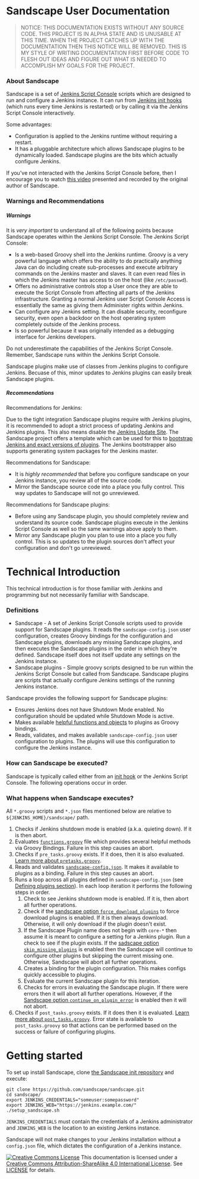 # Sandscape User Documentation

> NOTICE: THIS DOCUMENTATION EXISTS WITHOUT ANY SOURCE CODE.  THIS PROJECT IS IN
> ALPHA STATE AND IS UNUSABLE AT THIS TIME.  WHEN THE PROJECT CATCHES UP WITH
> THE DOCUMENTATION THEN THIS NOTICE WILL BE REMOVED.  THIS IS MY STYLE OF
> WRITING DOCUMENTATION FIRST BEFORE CODE TO FLESH OUT IDEAS AND FIGURE OUT WHAT
> IS NEEDED TO ACCOMPLISH MY GOALS FOR THE PROJECT.

### About Sandscape

Sandscape is a set of [Jenkins Script Console][jenkins-sc] scripts which are
designed to run and configure a Jenkins instance.  It can run from [Jenkins init
hooks][jenkins-hook] (which runs every time Jenkins is restarted) or by calling
it via the Jenkins Script Console interactively.

Some advantages:

* Configuration is applied to the Jenkins runtime without requiring a restart.
* It has a pluggable architecture which allows Sandscape plugins to be
  dynamically loaded.  Sandscape plugins are the bits which actually configure
  Jenkins.

If you've not interacted with the Jenkins Script Console before, then I
encourage you to watch [this video][youtube-sc] presented and recorded by the
original author of Sandscape.

### Warnings and Recommendations

##### Warnings

It is _very_ *important* to understand all of the following points because
Sandscape operates within the Jenkins Script Console.  The Jenkins Script
Console:

* Is a web-based Groovy shell into the Jenkins runtime.  Groovy is a very
  powerful language which offers the ability to do practically anything Java can
  do including create sub-processes and execute arbitrary commands on the
  Jenkins master and slaves.  It can even read files in which the Jenkins master
  has access to on the host (like `/etc/passwd`).
* Offers no administrative controls stop a User once they are able to execute
  the Script Console from affecting all parts of the Jenkins infrastructure.
  Granting a normal Jenkins user Script Console Access is essentially the same
  as giving them Administer rights within Jenkins.
* Can configure any Jenkins setting. It can disable security, reconfigure
  security, even open a backdoor on the host operating system completely outside
  of the Jenkins process.
* Is so powerful because it was originally intended as a debugging interface for
  Jenkins developers.

Do not underestimate the capabilities of the Jenkins Script Console.  Remember,
Sandscape runs within the Jenkins Script Console.

Sandscape plugins make use of classes from Jenkins plugins to configure Jenkins.
Becuase of this, minor updates to Jenkins plugins can easily break Sandscape
plugins.

##### Recommendations

Recommendations for Jenkins:

Due to the tight integration Sandscape plugins require with Jenkins plugins, it
is recommended to adopt a strict process of updating Jenkins and Jenkins
plugins.  This also means disable the [Jenkins Update
Site][jenkins-sc-disable-jus].  The Sandscape project offers a template which
can be used for this to [bootstrap Jenkins and exact versions of
plugins][ss-jenkins-bootstrap].  The Jenkins bootstrapper also supports
generating system packages for the Jenkins master.

Recommendations for Sandscape:

* It is _highly recommended_ that before you configure sandscape on your Jenkins
  instance, you review all of the source code.
* Mirror the Sandscape source code into a place you fully control.  This way
  updates to Sandscape will not go unreviewed.

Recommendations for Sandscape plugins:

* Before using any Sandscape plugin, you should completely review and understand
  its source code.  Sandscape plugins execute in the Jenkins Script Console as
  well so the same warnings above apply to them.
* Mirror any Sandscape plugin you plan to use into a place you fully control.
  This is so updates to the plugin sources don't affect your configuration and
  don't go unreviewed.

# Technical Introduction

This technical introduction is for those familiar with Jenkins and programming
but not necessarily familiar with Sandscape.

### Definitions

* Sandscape - A set of Jenkins Script Console scripts used to provide support
  for Sandscape plugins.  It reads the `sandscape-config.json` user
  configuration, creates Groovy bindings for the configuration and Sandscape
  plugins, downloads any missing Sandscape plugins, and then executes the
  Sandscape plugins in the order in which they're defined.  Sandscape itself
  does not itself update any settings on the Jenkins instance.
* Sandscape plugins - Simple groovy scripts designed to be run within the
  Jenkins Script Console but called from Sandscape.  Sandscape plugins are
  scripts that actually configure Jenkins settings of the running Jenkins
  instance.

Sandscape provides the following support for Sandscape plugins:

* Ensures Jenkins does not have Shutdown Mode enabled.  No configuration should
  be updated while Shutdown Mode is active.
* Makes available [helpful functions and objects](docs/bindings.md) to plugins
  as Groovy bindings.
* Reads, validates, and makes available `sandscape-config.json` user
  configuration to plugins.  The plugins will use this configuration to
  configure the Jenkins instance.

### How can Sandscape be executed?

Sandscape is typically called either from an [init hook][jenkins-hook] or the
Jenkins Script Console.  The following operations occur in order.

### What happens when Sandscape executes?

All `*.groovy` scripts and `*.json` files mentioned below are relative to
`${JENKINS_HOME}/sandscape/` path.

1. Checks if Jenkins shutdown mode is enabled (a.k.a. quieting down).  If it is
   then abort.
2. Evaluates [`functions.groovy`](scripts/functions.groovy) file which provides
   several helpful methods via Groovy Bindings.  Failure in this step causes an
   abort.
3. Checks if `pre_tasks.groovy` exists.  If it does, then it is also evaluated.
   [Learn more about `pretasks.groovy`](docs/tasks.md#pre_tasks).
4. Reads and validates [`sandscape-config.json`](docs/sandscape-config.md).  It
   makes it available to plugins as a binding.  Failure in this step causes an
   abort.
5. Runs a loop across all plugins defined in `sandscape-config.json` (see
   [Defining plugins section](docs/sandscape-config.md#defining-plugins)).  In
   each loop iteration it performs the following steps in order.
   1. Check to see Jenkins shutdown mode is enabled.  If it is, then abort all
      further operations.
   2. Check if the [sandscape option `force_download_plugins`][ss-options] to
      force download plugins is enabled.  If it is then always download.
      Otherwise, it will only download if the plugin doesn't exist.
   3. If the Sandscape Plugin name does not begin with `core-*` then assume it
      is meant to configure a setting for a Jenkins plugin.  Run a check to see
      if the plugin exists.  If the [sadscape option
      `skip_missing_plugins`][ss-options] is enabled then the Sandscape will
      continue to configure other plugins but skipping the current missing one.
      Otherwise, Sandscape will abort all further operations.
   4. Creates a binding for the plugin configuration.  This makes configs
      quickly accessible to plugins.
   5. Evaluate the current Sandscape plugin for this iteration.
   6. Checks for errors in evaluating the Sandscape plugin.  If there were
      errors then it will abort all further operations.  However, if the
      [Sandscape option `continue_on_plugin_error`][ss-options] is enabled then
      it will not abort.
6. Checks if `post_tasks.groovy` exists.  If it does then it is evaluated.
   [Learn more about `post_tasks.groovy`](docs/tasks.md#post_tasks).  Error
   state is available to `post_tasks.groovy` so that actions can be performed
   based on the success or failure of configuring plugins.

# Getting started

To set up install Sandscape, clone [the Sandscape init repository][ss] and
execute:

    git clone https://github.com/sandscape/sandscape.git
    cd sandscape/
    export JENKINS_CREDENTIALS="someuser:somepassword"
    export JENKINS_WEB="https://jenkins.example.com/"
    ./setup_sandscape.sh

`JENKINS_CREDENTIALS` must contain the credentials of a Jenkins administrator
and `JENKINS_WEB` is the location to an existing Jenkins instance.

Sandscape will not make changes to your Jenkins installation without a
`config.json` file, which dictates the configuration of a Jenkins instance.

[![Creative Commons License][cc-img]][cc-by-sa] This documentation is licensed
under a [Creative Commons Attribution-ShareAlike 4.0 International
License][cc-by-sa].  See [LICENSE](LICENSE) for details.

[cc-by-sa]: http://creativecommons.org/licenses/by-sa/4.0/
[cc-img]: https://i.creativecommons.org/l/by-sa/4.0/80x15.png
[jenkins-hook]: https://wiki.jenkins-ci.org/display/JENKINS/Groovy+Hook+Script
[jenkins-sc]: https://wiki.jenkins-ci.org/display/JENKINS/Jenkins+Script+Console
[jenkins-sc-disable-jus]: https://github.com/samrocketman/jenkins-script-console-scripts/blob/master/disable-all-update-sites.groovy
[ss-jenkins-bootstrap]: https://github.com/sandscape/jenkins-bootstrap
[ss-options]: docs/sandscape-config.md#sandscape-options
[ss]: https://github.com/sandscape/sandscape
[youtube-sc]: https://www.youtube.com/watch?v=T1x2kCGRY1w
